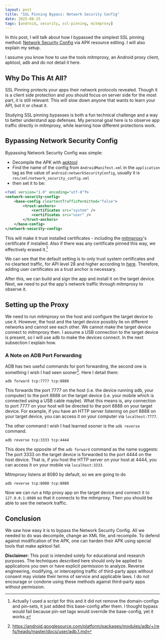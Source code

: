 ```yaml
---
layout: post
title: "SSL Pinning Bypass: Network Security Config"
date: 2025-08-25
tags: [android, security, ssl-pinning, mitmproxy]
---
```


In this post, I will talk about how I bypassed the simplest SSL pinning method: [Network Security Config](https://developer.android.com/privacy-and-security/security-config) via APK resource editing. I will also explain my setup.

I assume you know how to use the tools mitmproxy, an Android proxy client, apktool, adb and do not detail it here.

## Why Do This At All?
SSL Pinning protects your apps their network protocols revealed. Though it is a client side protection and you should focus on server side for the most part, it is still relevant: This will slow down anyone that wants to learn your API, bot it or cheat it.

Studying SSL pinning bypasses is both a fun technical challenge and a way to better understand app defenses. My personal goal here is to observe app traffic directly in mitmproxy, while learning how different protections work.

## Bypassing Network Security Config
Bypassing Network Security Config was simple:
- Decompile the APK with [apktool](https://apktool.org/) 
- Find the name of the config from `AndroidManifest.xml` in the `application` tag as the value of `android:networkSecurityConfig`, usually it is `res/xml/network_security_config.xml`
- then set it to be:

```xml
<?xml version="1.0" encoding="utf-8"?>
<network-security-config>
    <base-config cleartextTrafficPermitted="false">
        <trust-anchors>
            <certificates src="system" />
            <certificates src="user" />
        </trust-anchors>
    </base-config>
</network-security-config>
```
This will make it trust installed certificates - including the [mitmproxy](https://www.mitmproxy.org/)'s certificate if installed. Also if there was any certificate pinned this way, we effectively erased it.[^1]

We can see that the default setting is to only trust system certificates and no cleartext traffic, for API level 28 and higher according to [here](https://developer.android.com/privacy-and-security/security-config). Therefore, adding user certificates as a trust anchor is necessary.

After this, we can build and sign the app and install it on the target device. Next, we need to put the app's network traffic through mitmproxy to observe it.

[^1]: Actually I used a script for this and it did not remove the domain-configs and pin-sets, it just added this base-config after them. I thought bypass would fail because pin-set tags would override the base-config, yet it works.

## Setting up the Proxy
We need to run mitmproxy on the host and configure the target device to use it. However, the host and the target device possibly lie on different networks and cannot see each other. We cannot make the target device connect to mitmproxy then. I assume a USB connection to the target device is present, so I will use adb to make the devices connect. In the next subsection I explain how.

### A Note on ADB Port Forwarding
ADB has two useful commands for port forwarding, the second one is something I wish I had seen sooner[^2]. Here I detail them:
```shell
adb forward tcp:7777 tcp:8888
```
This forwards the port 7777 on the host (i.e. the device running adb, your computer) to the port 8888 on the target device (i.e. your mobile which is connected using a USB cable maybe). What this means is, any connection to port 7777 on your host will be directed to the port 8888 on your target device. For example, if you have an HTTP server listening on port 8888 on your target device, you can access it on your computer via `localhost:7777`.

The other command I wish I had learned sooner is the `adb reverse` command.
```shell
adb reverse tcp:3333 tcp:4444
```
This does the opposite of the `adb forward` command as the name suggests: The port 3333 on the target device is forwarded to the port 4444 on the host device. That is, if you host the HTTP server on your host at 4444, you can access it on your mobile via `localhost:3333`.

Mitmproxy listens at 8080 by default, so we are going to do
```shell
adb reverse tcp:8080 tcp:8080
```
Now we can run a http proxy app on the target device and connect it to `127.0.0.1:8080` so that it connects to the mitmproxy. Then you should be able to see the network traffic.

[^2]:https://android.googlesource.com/platform/packages/modules/adb/+/refs/heads/master/docs/user/adb.1.md

## Conclusion
We saw how easy it is to bypass the Network Security Config. All we needed to do was decompile, change an XML file, and recompile. To defend against modification of the APK, one can harden their APK using special tools that make apktool fail.

**Disclaimer:** This post is intended solely for educational and research purposes. The techniques described here should only be applied to applications you own or have explicit permission to analyze. Reverse engineering, modifying, or intercepting traffic of third-party apps without consent may violate their terms of service and applicable laws. I do not encourage or condone using these methods against third-party apps without permission.